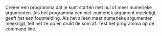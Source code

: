 Creëer een programma dat je kunt starten met
nul of meer numerieke argumenten. Als het programma een niet-numeriek
argument meekrijgt, geeft het een foutmelding. Als het alleen maar
numerieke argumenten meekrijgt, telt het ze op en drukt de som af. Test
het programma op de command line.
